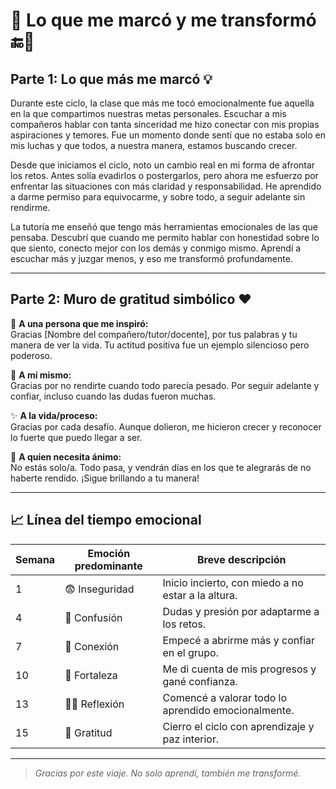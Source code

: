 # 📘 Lo que me marcó y me transformó 🔚🌟

## Parte 1: Lo que más me marcó 💡

Durante este ciclo, la clase que más me tocó emocionalmente fue aquella en la que compartimos nuestras metas personales. Escuchar a mis compañeros hablar con tanta sinceridad me hizo conectar con mis propias aspiraciones y temores. Fue un momento donde sentí que no estaba solo en mis luchas y que todos, a nuestra manera, estamos buscando crecer.

Desde que iniciamos el ciclo, noto un cambio real en mi forma de afrontar los retos. Antes solía evadirlos o postergarlos, pero ahora me esfuerzo por enfrentar las situaciones con más claridad y responsabilidad. He aprendido a darme permiso para equivocarme, y sobre todo, a seguir adelante sin rendirme.

La tutoría me enseñó que tengo más herramientas emocionales de las que pensaba. Descubrí que cuando me permito hablar con honestidad sobre lo que siento, conecto mejor con los demás y conmigo mismo. Aprendí a escuchar más y juzgar menos, y eso me transformó profundamente.

---

## Parte 2: Muro de gratitud simbólico ❤️

👤 **A una persona que me inspiró:**  
Gracias [Nombre del compañero/tutor/docente], por tus palabras y tu manera de ver la vida. Tu actitud positiva fue un ejemplo silencioso pero poderoso.

🧠 **A mí mismo:**  
Gracias por no rendirte cuando todo parecía pesado. Por seguir adelante y confiar, incluso cuando las dudas fueron muchas.

✨ **A la vida/proceso:**  
Gracias por cada desafío. Aunque dolieron, me hicieron crecer y reconocer lo fuerte que puedo llegar a ser.

🌱 **A quien necesita ánimo:**  
No estás solo/a. Todo pasa, y vendrán días en los que te alegrarás de no haberte rendido. ¡Sigue brillando a tu manera!

---

## 📈 Línea del tiempo emocional

| Semana | Emoción predominante | Breve descripción |
|--------|----------------------|--------------------|
| 1      | 😨 Inseguridad        | Inicio incierto, con miedo a no estar a la altura. |
| 4      | 🤯 Confusión          | Dudas y presión por adaptarme a los retos. |
| 7      | 🤝 Conexión           | Empecé a abrirme más y confiar en el grupo. |
| 10     | 💪 Fortaleza          | Me di cuenta de mis progresos y gané confianza. |
| 13     | 🧘‍♀️ Reflexión         | Comencé a valorar todo lo aprendido emocionalmente. |
| 15     | 🙌 Gratitud           | Cierro el ciclo con aprendizaje y paz interior. |

---

> *Gracias por este viaje. No solo aprendí, también me transformé.*
